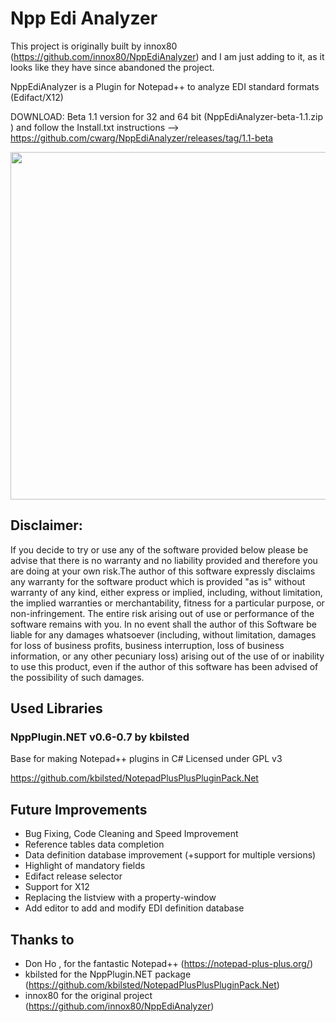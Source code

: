 # Npp Edi Analyzer
This project is originally built by innox80 (https://github.com/innox80/NppEdiAnalyzer) and I am just adding to it, as it looks like they have since abandoned the project.

NppEdiAnalyzer is a Plugin for Notepad++ to analyze EDI standard formats (Edifact/X12)

DOWNLOAD: Beta 1.1 version for 32 and 64 bit (NppEdiAnalyzer-beta-1.1.zip
) and follow the Install.txt instructions --> https://github.com/cwarg/NppEdiAnalyzer/releases/tag/1.1-beta

<img src="https://github.com/innox80/NppEdiAnalyzer/blob/main/resources/NppEdiAnalyzerSplash.gif" align="center" height="556" width="700" >


Disclaimer:
----------
If you decide to try or use any of the software provided below please be advise that there is no warranty and no liability provided and therefore you are doing at your own risk.The author of this software expressly disclaims any warranty for the software product which is provided "as is" without warranty of any kind, either express or implied, including, without limitation, the implied warranties or merchantability, fitness for a particular purpose, or non-infringement. The entire risk arising out of use or performance of the software remains with you. In no event shall the author of this Software be liable for any damages whatsoever (including, without limitation, damages for loss of business profits, business interruption, loss of business information, or any other pecuniary loss) arising out of the use of or inability to use this product, even if the author of this software has been advised of the possibility of such damages.


Used Libraries
--------------

### NppPlugin.NET v0.6-0.7 by kbilsted

Base for making Notepad++ plugins in C# 
Licensed under GPL v3

https://github.com/kbilsted/NotepadPlusPlusPluginPack.Net

Future Improvements
-------------------
* Bug Fixing, Code Cleaning and Speed Improvement
* Reference tables data completion 
* Data definition database improvement (+support for multiple versions)
* Highlight of mandatory fields
* Edifact release selector
* Support for X12
* Replacing the listview with a property-window
* Add editor to add and modify EDI definition database

Thanks to
---------
 + Don Ho , for the fantastic Notepad++ (https://notepad-plus-plus.org/)
 + kbilsted for the NppPlugin.NET package (https://github.com/kbilsted/NotepadPlusPlusPluginPack.Net)
 + innox80 for the original project (https://github.com/innox80/NppEdiAnalyzer)
